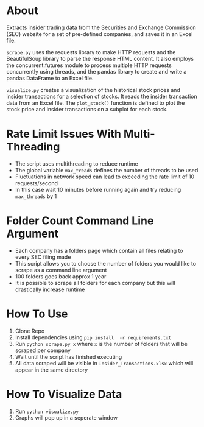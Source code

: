 # About
Extracts insider trading data from the Securities and Exchange Commission (SEC) website for a set of pre-defined companies, and saves it in an Excel file.

`scrape.py` uses the requests library to make HTTP requests and the BeautifulSoup library to parse the response HTML content. It also employs the concurrent.futures module to process multiple HTTP requests concurrently using threads, and the pandas library to create and write a pandas DataFrame to an Excel file.

`visualize.py` creates a visualization of the historical stock prices and insider transactions for a selection of stocks. It reads the insider transaction data from an Excel file. The `plot_stock()` function is defined to plot the stock price and insider transactions on a subplot for each stock. 


# Rate Limit Issues With Multi-Threading 
- The script uses multithreading to reduce runtime
- The global variable `max_treads` defines the number of threads to be used
- Fluctuations in network speed can lead to exceeding the rate limit of 10 requests/second
- In this case wait 10 minutes before running again and try reducing `max_threads` by 1

# Folder Count Command Line Argument
- Each company has a folders page which contain all files relating to every SEC filing made
- This script allows you to choose the number of folders you would like to scrape as a command line argument
- 100 folders goes back approx 1 year
- It is possible to scrape all folders for each company but this will drastically increase runtime 


# How To Use 
1. Clone Repo
2. Install dependencies using `pip install  -r requirements.txt`
3. Run `python scrape.py x` where `x` is the number of folders that will be scraped per company
4. Wait until the script has finished executing
5. All data scraped will be visible in `Insider_Transactions.xlsx` which will appear in the same directory

# How To Visualize Data
1. Run `python visualize.py` 
2. Graphs will pop up in a seperate window
